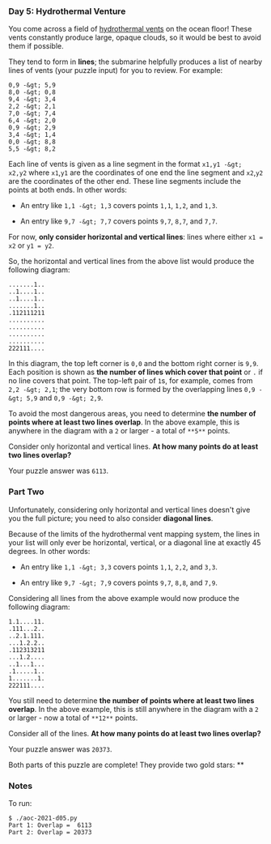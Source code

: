 ### Day 5: Hydrothermal Venture

You come across a field of [hydrothermal
vents](https://en.wikipedia.org/wiki/Hydrothermal_vent) on the ocean
floor! These vents constantly produce large, opaque clouds, so it
would be best to avoid them if possible.

They tend to form in **lines**; the submarine helpfully produces a
list of nearby lines of vents (your puzzle input) for you to review.
For example:

    0,9 -&gt; 5,9
    8,0 -&gt; 0,8
    9,4 -&gt; 3,4
    2,2 -&gt; 2,1
    7,0 -&gt; 7,4
    6,4 -&gt; 2,0
    0,9 -&gt; 2,9
    3,4 -&gt; 1,4
    0,0 -&gt; 8,8
    5,5 -&gt; 8,2

Each line of vents is given as a line segment in the format `x1,y1
-&gt; x2,y2` where `x1`,`y1` are the coordinates of one end the line
segment and `x2`,`y2` are the coordinates of the other end. These line
segments include the points at both ends. In other words:

  - An entry like `1,1 -&gt; 1,3` covers points `1,1`, `1,2`, and `1,3`.

  - An entry like `9,7 -&gt; 7,7` covers points `9,7`, `8,7`, and `7,7`.

For now, **only consider horizontal and vertical lines**: lines where
either `x1 = x2` or `y1 = y2`.

So, the horizontal and vertical lines from the above list would
produce the following diagram:

    .......1..
    ..1....1..
    ..1....1..
    .......1..
    .112111211
    ..........
    ..........
    ..........
    ..........
    222111....

In this diagram, the top left corner is `0,0` and the bottom right
corner is `9,9`. Each position is shown as **the number of lines which
cover that point** or `.` if no line covers that point. The top-left
pair of `1`s, for example, comes from `2,2 -&gt; 2,1`; the very bottom
row is formed by the overlapping lines `0,9 -&gt; 5,9` and `0,9 -&gt;
2,9`.

To avoid the most dangerous areas, you need to determine **the number
of points where at least two lines overlap**. In the above example,
this is anywhere in the diagram with a `2` or larger - a total of
`**5**` points.

Consider only horizontal and vertical lines. **At how many points do
at least two lines overlap?**

Your puzzle answer was `6113`.

### Part Two

Unfortunately, considering only horizontal and vertical lines doesn't
give you the full picture; you need to also consider **diagonal
lines**.

Because of the limits of the hydrothermal vent mapping system, the
lines in your list will only ever be horizontal, vertical, or a
diagonal line at exactly 45 degrees. In other words:

  - An entry like `1,1 -&gt; 3,3` covers points `1,1`, `2,2`, and `3,3`.

  - An entry like `9,7 -&gt; 7,9` covers points `9,7`, `8,8`, and `7,9`.

Considering all lines from the above example would now produce the
following diagram:

    1.1....11.
    .111...2..
    ..2.1.111.
    ...1.2.2..
    .112313211
    ...1.2....
    ..1...1...
    .1.....1..
    1.......1.
    222111....

You still need to determine **the number of points where at least two
lines overlap**. In the above example, this is still anywhere in the
diagram with a `2` or larger - now a total of `**12**` points.

Consider all of the lines. **At how many points do at least two lines
overlap?**

Your puzzle answer was `20373`.

Both parts of this puzzle are complete! They provide two gold stars:
**


### Notes

To run:

    $ ./aoc-2021-d05.py
    Part 1: Overlap =  6113
    Part 2: Overlap = 20373
